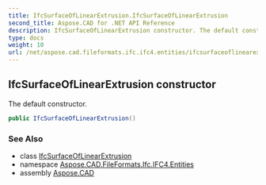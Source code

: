 ```yaml
---
title: IfcSurfaceOfLinearExtrusion.IfcSurfaceOfLinearExtrusion
second_title: Aspose.CAD for .NET API Reference
description: IfcSurfaceOfLinearExtrusion constructor. The default constructor
type: docs
weight: 10
url: /net/aspose.cad.fileformats.ifc.ifc4.entities/ifcsurfaceoflinearextrusion/ifcsurfaceoflinearextrusion/
---
```

## IfcSurfaceOfLinearExtrusion constructor

The default constructor.

```csharp
public IfcSurfaceOfLinearExtrusion()
```

### See Also

* class [IfcSurfaceOfLinearExtrusion](../)
* namespace [Aspose.CAD.FileFormats.Ifc.IFC4.Entities](../../ifcsurfaceoflinearextrusion/)
* assembly [Aspose.CAD](../../../)



